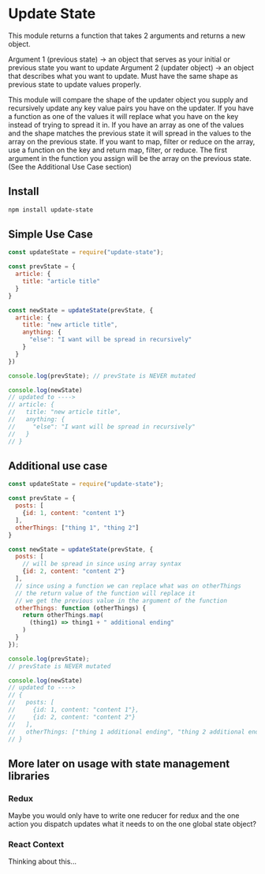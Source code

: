 # Update State

This module returns a function that takes 2 arguments and returns a new object.

Argument 1 (previous state) -> an object that serves as your initial or previous state you want to update
Argument 2 (updater object) -> an object that describes what you want to update. Must have the same shape as previous state to update values properly.

This module will compare the shape of the updater object you supply and recursively update any key value pairs you have on the updater. If you have a function as one of the values it will replace what you have on the key instead of trying to spread it in. If you have an array as one of the values and the shape matches the previous state it will spread in the values to the array on the previous state. If you want to map, filter or reduce on the array, use a function on the key and return map, filter, or reduce. The first argument in the function you assign will be the array on the previous state. (See the Additional Use Case section)

## Install

```bash
npm install update-state
```

## Simple Use Case

```js
const updateState = require("update-state");

const prevState = {
  article: {
    title: "article title"
  }
}

const newState = updateState(prevState, {
  article: {
    title: "new article title",
    anything: {
      "else": "I want will be spread in recursively"
    }
  }
})

console.log(prevState); // prevState is NEVER mutated

console.log(newState)
// updated to ---->
// article: {
//   title: "new article title",
//   anything: {
//     "else": "I want will be spread in recursively"
//   }
// }
```

## Additional use case

```js
const updateState = require("update-state");

const prevState = {
  posts: [
    {id: 1, content: "content 1"}
  ],
  otherThings: ["thing 1", "thing 2"]
}

const newState = updateState(prevState, {
  posts: [
    // will be spread in since using array syntax
    {id: 2, content: "content 2"}
  ],
  // since using a function we can replace what was on otherThings
  // the return value of the function will replace it
  // we get the previous value in the argument of the function
  otherThings: function (otherThings) {
    return otherThings.map(
      (thing1) => thing1 + " additional ending"
    )
  }
});

console.log(prevState);
// prevState is NEVER mutated

console.log(newState)
// updated to ---->
// {
//   posts: [
//     {id: 1, content: "content 1"},
//     {id: 2, content: "content 2"}
//   ],
//   otherThings: ["thing 1 additional ending", "thing 2 additional ending"]
// }
```

## More later on usage with state management libraries

### Redux

Maybe you would only have to write one reducer for redux and the one action you dispatch updates what it needs to on the one global state object?

### React Context

Thinking about this...
